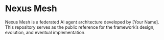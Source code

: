 # Nexus Mesh

Nexus Mesh is a federated AI agent architecture developed by [Your Name]. This repository serves as the public reference for the framework’s design, evolution, and eventual implementation.
